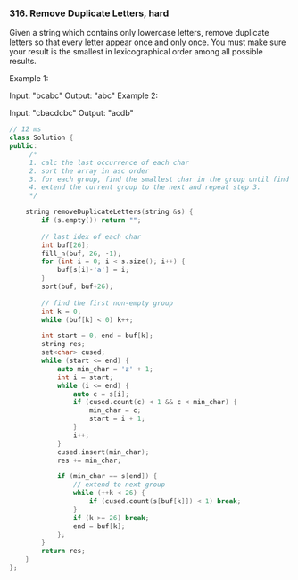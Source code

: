 ### 316. Remove Duplicate Letters, hard
Given a string which contains only lowercase letters, remove duplicate letters so that every letter appear once and only once. You must make sure your result is the smallest in lexicographical order among all possible results.

Example 1:

Input: "bcabc"
Output: "abc"
Example 2:

Input: "cbacdcbc"
Output: "acdb"
```c++
// 12 ms
class Solution {
public:
     /*
     1. calc the last occurrence of each char
     2. sort the array in asc order
     3. for each group, find the smallest char in the group until find the char same as the last char
     4. extend the current group to the next and repeat step 3.
     */

    string removeDuplicateLetters(string &s) {
        if (s.empty()) return "";
        
        // last idex of each char
        int buf[26];
        fill_n(buf, 26, -1);
        for (int i = 0; i < s.size(); i++) {
            buf[s[i]-'a'] = i;
        }
        sort(buf, buf+26);
        
        // find the first non-empty group
        int k = 0;
        while (buf[k] < 0) k++;

        int start = 0, end = buf[k];
        string res;
        set<char> cused;
        while (start <= end) {
            auto min_char = 'z' + 1;
            int i = start;
            while (i <= end) {
                auto c = s[i];
                if (cused.count(c) < 1 && c < min_char) {
                    min_char = c;
                    start = i + 1;
                }
                i++;
            }
            cused.insert(min_char);
            res += min_char;

            if (min_char == s[end]) {
                // extend to next group
                while (++k < 26) {
                    if (cused.count(s[buf[k]]) < 1) break;
                }
                if (k >= 26) break;
                end = buf[k];
            };
        }
        return res;
    }
};
```
